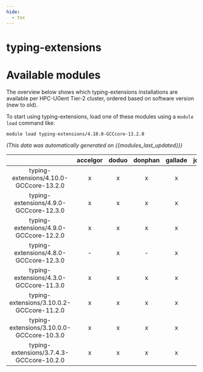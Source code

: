 ```yaml
---
hide:
  - toc
---
```


typing-extensions
=================

# Available modules


The overview below shows which typing-extensions installations are available per HPC-UGent Tier-2 cluster, ordered based on software version (new to old).

To start using typing-extensions, load one of these modules using a `module load` command like:

```shell
module load typing-extensions/4.10.0-GCCcore-13.2.0
```

*(This data was automatically generated on {{modules_last_updated}})*  

| |accelgor|doduo|donphan|gallade|joltik|shinx|skitty|
| :---: | :---: | :---: | :---: | :---: | :---: | :---: | :---: |
|typing-extensions/4.10.0-GCCcore-13.2.0|x|x|x|x|x|x|x|
|typing-extensions/4.9.0-GCCcore-12.3.0|x|x|x|x|x|x|x|
|typing-extensions/4.9.0-GCCcore-12.2.0|x|x|x|x|x|-|-|
|typing-extensions/4.8.0-GCCcore-12.3.0|-|x|-|x|-|-|-|
|typing-extensions/4.3.0-GCCcore-11.3.0|x|x|x|x|x|x|-|
|typing-extensions/3.10.0.2-GCCcore-11.2.0|x|x|x|x|x|-|-|
|typing-extensions/3.10.0.0-GCCcore-10.3.0|x|x|x|x|x|-|-|
|typing-extensions/3.7.4.3-GCCcore-10.2.0|x|x|x|x|x|-|-|
